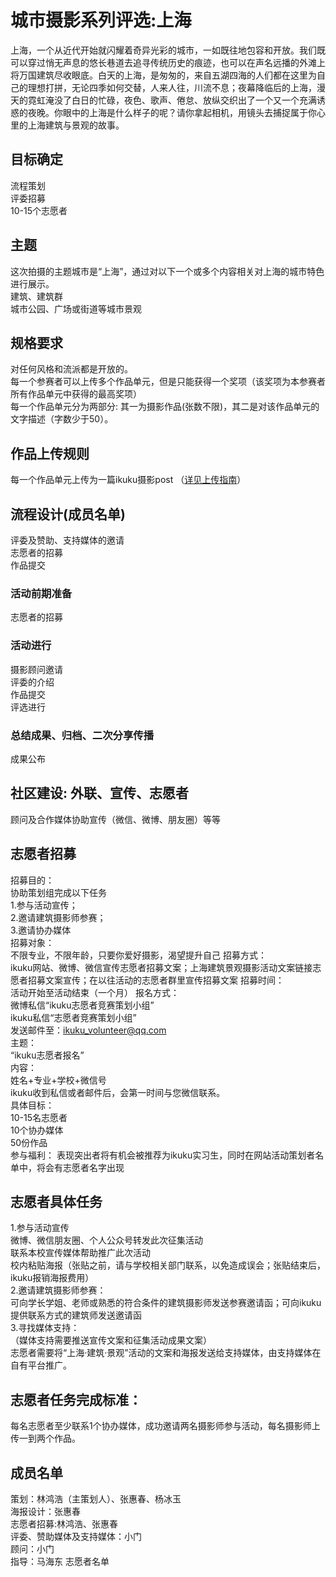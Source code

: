 # 城市摄影系列评选:上海  
上海，一个从近代开始就闪耀着奇异光彩的城市，一如既往地包容和开放。我们既可以穿过悄无声息的悠长巷道去追寻传统历史的痕迹，也可以在声名远播的外滩上将万国建筑尽收眼底。白天的上海，是匆匆的，来自五湖四海的人们都在这里为自己的理想打拼，无论四季如何交替，人来人往，川流不息；夜幕降临后的上海，漫天的霓虹淹没了白日的忙碌，夜色、歌声、倦怠、放纵交织出了一个又一个充满诱惑的夜晚。你眼中的上海是什么样子的呢？请你拿起相机，用镜头去捕捉属于你心里的上海建筑与景观的故事。  
## 目标确定  
流程策划  
评委招募  
10-15个志愿者  
## 主题  
这次拍摄的主题城市是“上海”，通过对以下一个或多个内容相关对上海的城市特色进行展示。  
建筑、建筑群  
城市公园、广场或街道等城市景观  
## 规格要求  
对任何风格和流派都是开放的。  
每一个参赛者可以上传多个作品单元，但是只能获得一个奖项（该奖项为本参赛者所有作品单元中获得的最高奖项）  
每一个作品单元分为两部分: 其一为摄影作品(张数不限)，其二是对该作品单元的文字描述（字数少于50）。  
## 作品上传规则  
每一个作品单元上传为一篇ikuku摄影post （[详见上传指南](http://guide.ikuku.cn/ikuku-comp-photography.html)）  
## 流程设计(成员名单)  
评委及赞助、支持媒体的邀请  
志愿者的招募  
作品提交  
### 活动前期准备  
志愿者的招募  
### 活动进行  
摄影顾问邀请  
评委的介绍  
作品提交  
评选进行  
### 总结成果、归档、二次分享传播  
成果公布  
## 社区建设: 外联、宣传、志愿者  
顾问及合作媒体协助宣传（微信、微博、朋友圈）等等 
## 志愿者招募  
招募目的：  
协助策划组完成以下任务  
1.参与活动宣传；  
2.邀请建筑摄影师参赛；  
3.邀请协办媒体  
招募对象：  
不限专业，不限年龄，只要你爱好摄影，渴望提升自己
招募方式：  
ikuku网站、微博、微信宣传志愿者招募文案；上海建筑景观摄影活动文案链接志愿者招募文案宣传；在以往活动的志愿者群里宣传招募文案
招募时间：  
活动开始至活动结束（一个月）
报名方式：  
微博私信“ikuku志愿者竞赛策划小组”  
ikuku私信“志愿者竞赛策划小组”  
发送邮件至：ikuku_volunteer@qq.com  
主题：  
“ikuku志愿者报名”  
内容：  
姓名+专业+学校+微信号  
ikuku收到私信或者邮件后，会第一时间与您微信联系。  
具体目标：  
10-15名志愿者  
10个协办媒体  
50份作品  
参与福利： 表现突出者将有机会被推荐为ikuku实习生，同时在网站活动策划者名单中，将会有志愿者名字出现  
## 志愿者具体任务  
1.参与活动宣传  
微博、微信朋友圈、个人公众号转发此次征集活动  
联系本校宣传媒体帮助推广此次活动  
校内粘贴海报（张贴之前，请与学校相关部门联系，以免造成误会；张贴结束后，ikuku报销海报费用）  
2.邀请建筑摄影师参赛：  
可向学长学姐、老师或熟悉的符合条件的建筑摄影师发送参赛邀请函；可向ikuku提供联系方式的建筑师发送邀请函  
3.寻找媒体支持：  
（媒体支持需要推送宣传文案和征集活动成果文案）    
志愿者需要将“上海·建筑·景观”活动的文案和海报发送给支持媒体，由支持媒体在自有平台推广。  
## 志愿者任务完成标准：  
每名志愿者至少联系1个协办媒体，成功邀请两名摄影师参与活动，每名摄影师上传一到两个作品。  
## 成员名单  
策划：林鸿浩（主策划人）、张惠春、杨冰玉  
海报设计：张惠春  
志愿者招募:林鸿浩、张惠春  
评委、赞助媒体及支持媒体：小门  
顾问：小门  
指导：马海东
志愿者名单